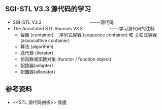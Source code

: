 ## SGI-STL V3.3 源代码的学习

* SGI-STL V3.3                                           -----源代码
* The Annotated STL Sources V3.3                         -----学习源代码的注释
  + 容器 (container) ：序列式容器 (sequence container) 和 关联式容器 (associattive container)
  + 算法 (algorithm)
  + 迭代器 (iterator)
  + 仿函数或函数对象 (functor / function object)
  + 配接器(adapter)
  + 配置器(allocator)


## 参考资料

* <<STL 源代码剖析>> 侯捷

